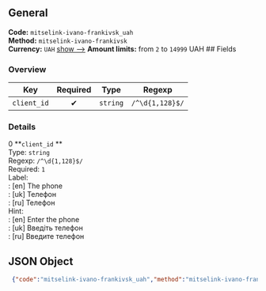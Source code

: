 ## General 
**Code:** `mitselink-ivano-frankivsk_uah`  
**Method:** `mitselink-ivano-frankivsk`  
**Currency:** `UAH` [show -->]() 
**Amount limits:** from `2`  to `14999`  UAH ## Fields 
### Overview 
|Key|Required|Type|Regexp| 
|:---:|:---:|:---:|:---:| 
|`client_id` |✔ |`string` |`/^\d{1,128}$/` | 
 
### Details 
0 **`client_id` **  
Type: `string`  
Regexp: `/^\d{1,128}$/`  
Required: `1`  
Label:  
: [en] The phone  
: [uk] Телефон  
: [ru] Телефон  
Hint:  
: [en] Enter the phone  
: [uk] Введіть телефон  
: [ru] Введите телефон  
## JSON Object 
```json
 {"code":"mitselink-ivano-frankivsk_uah","method":"mitselink-ivano-frankivsk","currency":"UAH","fields":[{"key":"client_id","type":"string","label":{"en":"The phone","uk":"\u0422\u0435\u043b\u0435\u0444\u043e\u043d","ru":"\u0422\u0435\u043b\u0435\u0444\u043e\u043d"},"regexp":"\/^\\d{1,128}$\/","required":true,"position":1,"hint":{"en":"Enter the phone","uk":"\u0412\u0432\u0435\u0434\u0456\u0442\u044c \u0442\u0435\u043b\u0435\u0444\u043e\u043d","ru":"\u0412\u0432\u0435\u0434\u0438\u0442\u0435 \u0442\u0435\u043b\u0435\u0444\u043e\u043d"},"example":"0672874379"}],"amount_min":2,"amount_max":14999}```  
